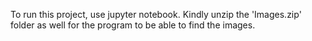 To run this project, use jupyter notebook. Kindly unzip the 'Images.zip' folder as well for the program to be able to find the images.
